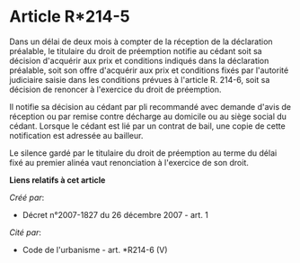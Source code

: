 # Article R*214-5

Dans un délai de deux mois à compter de la réception de la déclaration préalable, le titulaire du droit de préemption notifie
au cédant soit sa décision d'acquérir aux prix et conditions indiqués dans la déclaration préalable, soit son offre
d'acquérir aux prix et conditions fixés par l'autorité judiciaire saisie dans les conditions prévues à l'article R. 214-6,
soit sa décision de renoncer à l'exercice du droit de préemption. 

Il notifie sa décision au cédant par pli recommandé avec demande d'avis de réception ou par remise contre décharge au
domicile ou au siège social du cédant. Lorsque le cédant est lié par un contrat de bail, une copie de cette notification est
adressée au bailleur. 

Le silence gardé par le titulaire du droit de préemption au terme du délai fixé au premier alinéa vaut renonciation à
l'exercice de son droit.

**Liens relatifs à cet article**

_Créé par_:

  - Décret n°2007-1827 du 26 décembre 2007 - art. 1

_Cité par_:

  - Code de l'urbanisme - art. *R214-6 (V)
